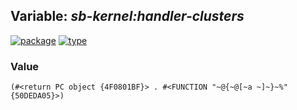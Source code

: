 ## Variable: ***sb-kernel:*handler-clusters****
[![package](https://img.shields.io/badge/Package-SB--KERNEL-5f9ea0.svg?style=social&colorA=999999)](../) [![type](https://img.shields.io/badge/Type-Variable-5f9ea0.svg?style=social&colorA=999999)](../#variable) 
### Value
```
(#<return PC object {4F0801BF}> . #<FUNCTION "~@{~@[~a ~]~}~%" {50DEDA05}>)
```
